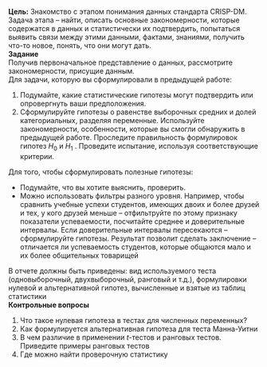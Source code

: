 **Цель:** Знакомство с этапом понимания данных стандарта CRISP-DM.  
Задача этапа – найти, описать основные закономерности, которые содержатся в данных и статистически их подтвердить, попытаться выявить связи между этими данными, фактами, знаниями, получить что-то новое, понять, что они могут дать.  
**Задание**  
Получив первоначальное представление о данных, рассмотрите закономерности, присущие данным.  
Для задачи, которую вы сформулировали в предыдущей работе:  
1. Подумайте, какие статистические гипотезы могут подтвердить или опровергнуть ваши предположения.
2. Сформулируйте гипотезы о равенстве выборочных средних и долей категориальных, разделяя переменные. Используйте закономерности, особенности, которые вы смогли обнаружить в предыдущей работе. Проследите правильность формулировок гипотез $H_0$ и $H_1$ . Проведите испытание, используя соответствующие критерии.
  
Для того, чтобы сформулировать полезные гипотезы:  
- Подумайте, что вы хотите выяснить, проверить.
- Можно использовать фильтры разного уровня. Например, чтобы сравнить учебные успехи студентов, имеющих двоих и более друзей и тех, у кого друзей меньше – отфильтруйте по этому признаку показатели успеваемости, посчитайте среднее и доверительные интервалы. Если доверительные интервалы пересекаются – сформулируйте гипотезы. Результат позволит сделать заключение – отличается ли успеваемость студентов, которые общаются мало и их более общительных товарищей
  
В отчете должны быть приведены: вид используемого теста (одновыборочный, двухвыборочный, ранговый и т.д.), формулировки нулевой и альтернативной гипотез, вычисленные и взятые из таблиц статистики  
**Контрольные вопросы**
1. Что такое нулевая гипотеза в тестах для численных переменных?
2. Как формулируется альтернативная гипотеза для теста Манна-Уитни
3. В чем различие в применении $t$-тестов и ранговых тестов. Приведите примеры ранговых тестов
4. Где можно найти проверочную статистику